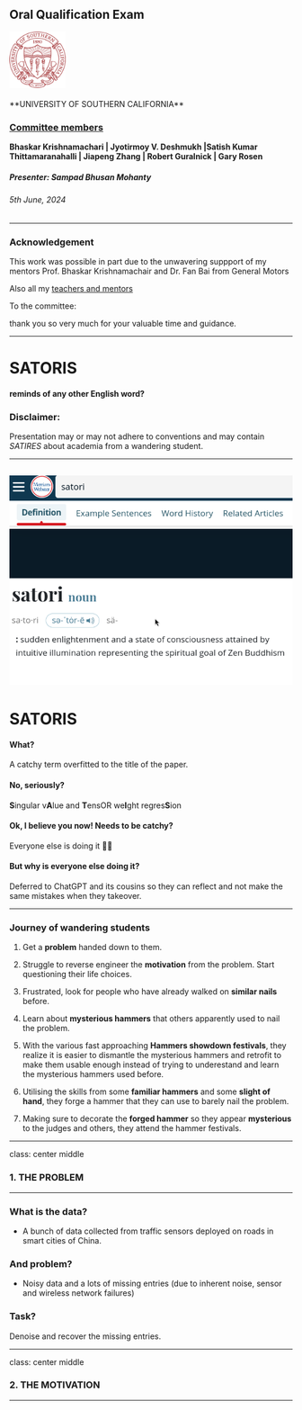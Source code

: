 
## Oral Qualification Exam

<img src='res/logos/usc.png' height='100' width='100' />
</br>
</br>
**UNIVERSITY OF SOUTHERN CALIFORNIA**

### <u> Committee members </u>

**Bhaskar Krishnamachari | Jyotirmoy V. Deshmukh |Satish Kumar Thittamaranahalli | Jiapeng Zhang | Robert Guralnick | Gary Rosen**

##### Presenter: Sampad Bhusan Mohanty
###### 5th June, 2024
---
### Acknowledgement
This work was possible in part due to the unwavering suppport of my mentors Prof. Bhaskar Krishnamachair and Dr. Fan Bai from General Motors

Also all my [teachers and mentors](https://sampadbm.github.io/#Teachers%20and%20Mentors)

To the committee: 

thank you so very much for your valuable time and guidance.

---
# SATORIS

#### reminds of any other English word?

### Disclaimer:
Presentation may or may not adhere to conventions and may contain *SATIRES* about academia from  a wandering student.

---

![satori](res/images/satori_def.png)
---

# SATORIS
 
#### What? 
 A catchy term overfitted to the title of the paper.

#### No, seriously?
**S**ingular v**A**lue and **T**ensOR we**I**ght regres**S**ion

#### Ok, I believe you now! Needs to be catchy?
Everyone else is doing it 🤷‍♂️

#### But why is everyone else doing it?
Deferred to ChatGPT and its cousins so they can reflect and not make the same mistakes when they takeover.

---

###  Journey of wandering students

1. Get a **problem** handed down to them.
  
2. Struggle to reverse engineer the **motivation** from the problem. Start questioning their life choices. 

3. Frustrated, look for people who have already walked on **similar nails** before.

4. Learn about  **mysterious hammers** that others apparently used to nail the problem.   

5. With the various fast approaching  **Hammers showdown festivals**, they realize it is easier to
dismantle the mysterious hammers and retrofit to make them usable enough instead of trying to underestand
and learn the mysterious hammers used before.

6. Utilising the skills from some **familiar hammers** and some **slight of hand**, they forge a hammer
that they can use to barely nail the problem.

7. Making sure to decorate the **forged hammer** so they appear **mysterious** to the judges and others, they attend the hammer festivals.

---

class: center middle

### 1. THE PROBLEM

---

### What is the data? 

- A bunch of data collected from traffic sensors deployed on roads in smart cities of China.

### And problem?
- Noisy data and a lots of missing entries (due to inherent noise, sensor and wireless network failures)

### Task?
Denoise and recover the missing entries. 

---

class: center middle 
### 2. THE MOTIVATION

---



